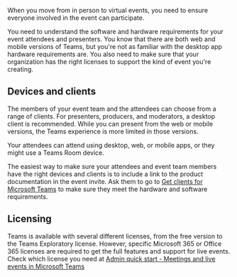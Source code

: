 When you move from in person to virtual events, you need to ensure everyone involved in the event can participate.

You need to understand the software and hardware requirements for your event attendees and presenters. You know that there are both web and mobile versions of Teams, but you're not as familiar with the desktop app hardware requirements are. You also need to make sure that your organization has the right licenses to support the kind of event you're creating.

## Devices and clients

The members of your event team and the attendees can choose from a range of clients. For presenters, producers, and moderators, a desktop client is recommended. While you can present from the web or mobile versions, the Teams experience is more limited in those versions.

Your attendees can attend using desktop, web, or mobile apps, or they might use a Teams Room device.

The easiest way to make sure your attendees and event team members have the right devices and clients is to include a link to the product documentation in the event invite. Ask them to go to [Get clients for Microsoft Teams](/microsoftteams/get-clients) to make sure they meet the hardware and software requirements.

## Licensing

Teams is available with several different licenses, from the free version to the Teams Exploratory license. However, specific Microsoft 365 or Office 365 licenses are required to get the full features and support for live events. Check which license you need at [Admin quick start - Meetings and live events in Microsoft Teams](/microsoftteams/quick-start-meetings-live-events#get-licenses-for-meetings-and-live-events)
